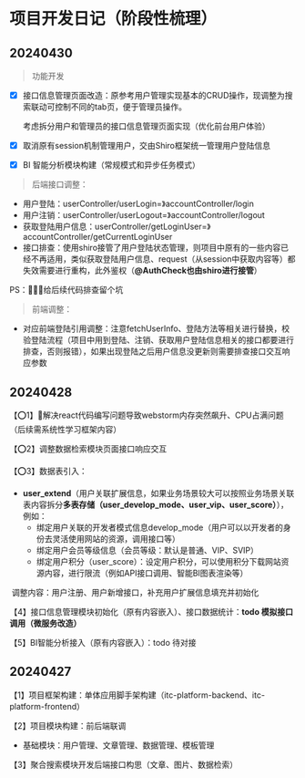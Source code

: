 

# 项目开发日记（阶段性梳理）



## 20240430

> 功能开发

- [x] 接口信息管理页面改造：原参考用户管理实现基本的CRUD操作，现调整为搜索联动可控制不同的tab页，便于管理员操作。

  考虑拆分用户和管理员的接口信息管理页面实现（优化前台用户体验）

- [x] 取消原有session机制管理用户，交由Shiro框架统一管理用户登陆信息

- [x] BI 智能分析模块构建（常规模式和异步任务模式）

> 后端接口调整：

- 用户登陆：userController/userLogin=》accountController/login
- 用户注销：userController/userLogout=》accountController/logout
- 获取登陆用户信息：userController/getLoginUser=》accountController/getCurrentLoginUser
- 接口排查：使用shiro接管了用户登陆状态管理，则项目中原有的一些内容已经不再适用，类似获取登陆用户信息、request（从session中获取内容等）都失效需要进行重构，此外鉴权（**@AuthCheck也由shiro进行接管**）

PS：😤😤😤给后续代码排查留个坑

> 前端调整：

- 对应前端登陆引用调整：注意fetchUserInfo、登陆方法等相关进行替换，校验登陆流程（项目中用到登陆、注销、获取用户登陆信息相关的接口都要进行排查，否则报错），如果出现登陆之后用户信息没更新则需要排查接口交互响应参数







## 20240428

【⭕1】🤡解决react代码编写问题导致webstorm内存突然飙升、CPU占满问题（后续需系统性学习框架内容）

【⭕2】调整数据检索模块页面接口响应交互

【⭕3】数据表引入：

- **user_extend**（用户关联扩展信息，如果业务场景较大可以按照业务场景关联表内容拆分**多表存储（user_develop_mode、user_vip、user_score）**），例如：
  - 绑定用户关联的开发者模式信息develop_mode（用户可以以开发者的身份去灵活使用网站的资源，调用接口等）
  - 绑定用户会员等级信息（会员等级：默认是普通、VIP、SVIP）
  - 绑定用户积分（user_score）：设定用户积分，可以使用积分下载网站资源内容，进行限流（例如API接口调用、智能BI图表渲染等）

​	调整内容：用户注册、用户新增接口，补充用户扩展信息填充并初始化

【4】接口信息管理模块初始化（原有内容嵌入）、接口数据统计：**todo 模拟接口调用（微服务改造）**

【5】BI智能分析接入（原有内容嵌入）：todo 待对接







## 20240427

【1】项目框架构建：单体应用脚手架构建（itc-platform-backend、itc-platform-frontend）

【2】项目模块构建：前后端联调

- 基础模块：用户管理、文章管理、数据管理、模板管理

【3】聚合搜索模块开发后端接口构思（文章、图片、数据检索）